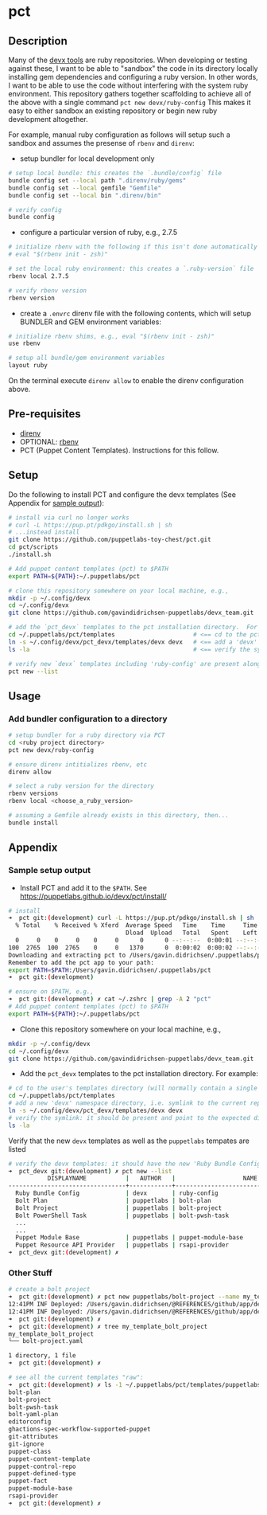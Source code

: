 # pct

## Description

Many of the [devx tools](https://puppetlabs.github.io/content-and-tooling-team/tools/) are ruby repositories.  When developing or testing against these, I want to be able to "sandbox" the code in its directory locally installing gem dependencies and configuring a ruby version.  In other words, I want to be able to use the code without interfering with the system ruby environment.  This repository gathers together scaffolding to achieve all of the above with a single command `pct new devx/ruby-config` This makes it easy to either sandbox an existing repository or begin new ruby development altogether.

For example, manual ruby configuration as follows will setup such a sandbox and assumes the presense of `rbenv` and `direnv`:

* setup bundler for local development only

```bash
# setup local bundle: this creates the `.bundle/config` file
bundle config set --local path ".direnv/ruby/gems"
bundle config set --local gemfile "Gemfile"
bundle config set --local bin ".direnv/bin"

# verify config
bundle config
```

* configure a particular version of ruby, e.g., 2.7.5

```bash
# initialize rbenv with the following if this isn't done automatically via your .zshrc)
# eval "$(rbenv init - zsh)" 

# set the local ruby environment: this creates a `.ruby-version` file
rbenv local 2.7.5

# verify rbenv version
rbenv version
```

* create a `.envrc` direnv file with the following contents, which will setup BUNDLER and GEM environment variables:

```bash
# initialize rbenv shims, e.g., eval "$(rbenv init - zsh)" 
use rbenv

# setup all bundle/gem environment variables
layout ruby

```

On the terminal execute `direnv allow` to enable the direnv configuration above.

## Pre-requisites

* [direnv](https://direnv.net)
* OPTIONAL: [rbenv](https://github.com/rbenv/rbenv)
* PCT (Puppet Content Templates).  Instructions for this follow.

## Setup

Do the following to install PCT and configure the devx templates (See Appendix for [sample output](#sample-setup-output)):

```bash
# install via curl no longer works
# curl -L https://pup.pt/pdkgo/install.sh | sh
# ...instead install 
git clone https://github.com/puppetlabs-toy-chest/pct.git
cd pct/scripts
./install.sh

# Add puppet content templates (pct) to $PATH
export PATH=${PATH}:~/.puppetlabs/pct

# clone this repository somewhere on your local machine, e.g.,
mkdir -p ~/.config/devx
cd ~/.config/devx
git clone https://github.com/gavindidrichsen-puppetlabs/devx_team.git

# add the `pct_devx` templates to the pct installation directory.  For example:
cd ~/.puppetlabs/pct/templates                      # <== cd to the pct template installation directory
ln -s ~/.config/devx/pct_devx/templates/devx devx   # <== add a 'devx' namespace, i.e., a symlink to this repo
ls -la                                              # <== verify the symlink

# verify new `devx` templates including 'ruby-config' are present alongside the existing `puppetlabs` ones
pct new --list
```

## Usage

### Add bundler configuration to a directory

```bash
# setup bundler for a ruby directory via PCT
cd <ruby project directory>
pct new devx/ruby-config

# ensure direnv intitializes rbenv, etc
direnv allow

# select a ruby version for the directory
rbenv versions
rbenv local <choose_a_ruby_version>

# assuming a Gemfile already exists in this directory, then...
bundle install
```

## Appendix

### Sample setup output

* Install PCT and add it to the `$PATH`.  See <https://puppetlabs.github.io/devx/pct/install/>

```bash
# install
➜  pct git:(development) curl -L https://pup.pt/pdkgo/install.sh | sh
  % Total    % Received % Xferd  Average Speed   Time    Time     Time  Current
                                 Dload  Upload   Total   Spent    Left  Speed
  0     0    0     0    0     0      0      0 --:--:--  0:00:01 --:--:--     0
100  2765  100  2765    0     0   1370      0  0:00:02  0:00:02 --:--:--  1370
Downloading and extracting pct to /Users/gavin.didrichsen/.puppetlabs/pct
Remember to add the pct app to your path:
export PATH=$PATH:/Users/gavin.didrichsen/.puppetlabs/pct
➜  pct git:(development)

# ensure on $PATH, e.g.,
➜  pct git:(development) ✗ cat ~/.zshrc | grep -A 2 "pct"
# Add puppet content templates (pct) to $PATH
export PATH=${PATH}:~/.puppetlabs/pct
```

* Clone this repository somewhere on your local machine, e.g.,

```bash
mkdir -p ~/.config/devx
cd ~/.config/devx
git clone https://github.com/gavindidrichsen-puppetlabs/devx_team.git
```

* Add the `pct_devx` templates to the pct installation directory.  For example:

```bash
# cd to the user's templates directory (will normally contain a single 'puppetlabs' namespace directory)
cd ~/.puppetlabs/pct/templates
# add a new 'devx' namespace directory, i.e. symlink to the current repo templates
ln -s ~/.config/devx/pct_devx/templates/devx devx
# verify the symlink: it should be present and point to the expected directory
ls -la
```

Verify that the new `devx` templates as well as the `puppetlabs` tempates are listed

```bash
# verify the devx templates: it should have the new 'Ruby Bundle Config' template
➜  pct_devx git:(development) ✗ pct new --list
           DISPLAYNAME           |   AUTHOR   |                   NAME                   |  TYPE    
---------------------------------+------------+------------------------------------------+----------
  Ruby Bundle Config             | devx       | ruby-config                              | item     
  Bolt Plan                      | puppetlabs | bolt-plan                                | item     
  Bolt Project                   | puppetlabs | bolt-project                             | project  
  Bolt PowerShell Task           | puppetlabs | bolt-pwsh-task                           | item     
  ...
  ...
  Puppet Module Base             | puppetlabs | puppet-module-base                       | project  
  Puppet Resource API Provider   | puppetlabs | rsapi-provider                           | item     
➜  pct_devx git:(development) ✗ 
```

### Other Stuff

```bash
# create a bolt project
➜  pct git:(development) ✗ pct new puppetlabs/bolt-project --name my_template_bolt_project
12:41PM INF Deployed: /Users/gavin.didrichsen/@REFERENCES/github/app/development/tools/puppet/@products/pct/my_template_bolt_project
12:41PM INF Deployed: /Users/gavin.didrichsen/@REFERENCES/github/app/development/tools/puppet/@products/pct/my_template_bolt_project/bolt-project.yaml
➜  pct git:(development) ✗ 
➜  pct git:(development) ✗ tree my_template_bolt_project 
my_template_bolt_project
└── bolt-project.yaml

1 directory, 1 file
➜  pct git:(development) ✗ 

# see all the current templates "raw":
➜  pct git:(development) ✗ ls -1 ~/.puppetlabs/pct/templates/puppetlabs
bolt-plan
bolt-project
bolt-pwsh-task
bolt-yaml-plan
editorconfig
ghactions-spec-workflow-supported-puppet
git-attributes
git-ignore
puppet-class
puppet-content-template
puppet-control-repo
puppet-defined-type
puppet-fact
puppet-module-base
rsapi-provider
➜  pct git:(development) ✗ 
```
